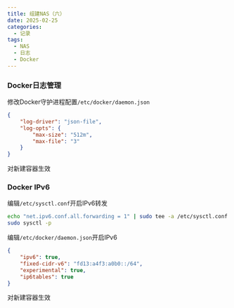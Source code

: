 ```yaml
---
title: 组建NAS（六）
date: 2025-02-25
categories:
  - 记录
tags:
  - NAS
  - 日志
  - Docker
---
```


### Docker日志管理

修改Docker守护进程配置`/etc/docker/daemon.json`

```json
{
    "log-driver": "json-file",
    "log-opts": {
        "max-size": "512m",
        "max-file": "3"
    }
}
```

对新建容器生效

### Docker IPv6

编辑`/etc/sysctl.conf`开启IPv6转发

```bash
echo "net.ipv6.conf.all.forwarding = 1" | sudo tee -a /etc/sysctl.conf
sudo sysctl -p
```

编辑`/etc/docker/daemon.json`开启IPv6

```json
{
    "ipv6": true,
    "fixed-cidr-v6": "fd13:a4f3:a0b0::/64",
    "experimental": true,
    "ip6tables": true
}
```

对新建容器生效
